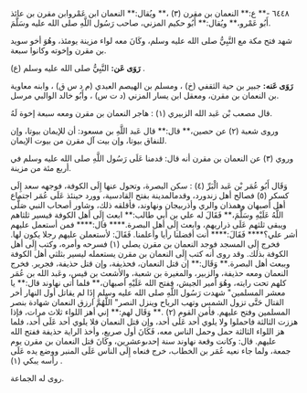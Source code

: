 ٦٤٤٨ -** ع:** النعمان بن مقرن (٣) ،** ويُقال:** النعمان ابن عَمْروابن مقرن بن عائذ أَبُو عَمْرو،** ويُقال:** أَبُو حكيم المزني، صاحب رَسُول اللَّهِ صلى الله عليه وسَلَّمَ.

شهد فتح مكة مع النَّبِيُّ صلى الله عليه وسلم، وكَانَ معه لواء مزينة يومئذ، وهُوَ أخو سويد بن مقرن وإخوته وكانوا سبعة.

**رَوَى عَن:** النَّبِيُّ صلى الله عليه وسلم (ع) .

**رَوَى عَنه:** جبير بن حية الثقفي (خ) ، ومسلم بن الهيصم العبدي (م د س ق) ، وابنه معاوية بن النعمان بن مقرن، ومعقل ابن يسار المزني (د ت س) ، وأَبُو خالد الوالبي مرسل.

قال مصعب بْن عَبد الله الزبيري (١) : هاجر النعمان بن مقرن ومعه سبعة إخوة لَهُ.

وروى شعبة (٢) عن حصين،** قال:** قال عَبد اللَّهِ بن مسعود: أن للإيمان بيوتا، وإن للنفاق بيوتا، وإن بيت آل مقرن من بيوت الإيمان.

وروي (٣) عن النعمان بن مقرن أنه قال: قدمنا عَلَى رَسُول اللَّهِ صلى الله عليه وسلم في أربع مئة من مزينة.

وَقَال أَبُو عُمَر بْن عَبد الْبَرِّ (٤) : سكن البصرة، وتحول عنها إِلَى الكوفة، فوجهه سعد إِلَى كسكر (٥) فصالح أهل زندورد، وقدمالمدينة بفتح القادسية، وورد حينئذ عَلَى عُمَر اجتماع أهل أصبهان وهمذان والري وأذربيجان ونهاوند، فأقلقه ذلك، وشاور أصحاب النبي صَلَّى اللَّهُ عَلَيْهِ وسَلَّمَ،** فَقَالَ له علي بن أَبي طالب:** ابعث إِلَى أهل الكوفة فيسير ثلثاهم ويبقى ثلثهم عَلَى ذراريهم، وابعث إِلَى أهل البصرة.**** قال:**** فمن أستعمل عليهم أشر علي؟**** فَقَالَ:**** أنت أفضلنا رأيا وأعلمنا. فَقَالَ: لأستعملن عليهم رجلا يكون لها. فخرج إِلَى المسجد فوجد النعمان بن مقرن يصلي (١) فسرحه وأمره، وكتب إِلَى أهل الكوفة بذلك. وقد روى أنه كتب إِلَى النعمان بن مقرن يستعمله ليسير بثلثي أهل الكوفة وببعث أهل البصرة.** وَقَال:** إن قتل النعمان، فحذيفة، وإن قتل حذيفة، فجرير. فخرج النعمان ومعه حذيفة، والزبير، والمغيرة بن شعبة، والأشعث بن قيس، وعَبد الله بن عُمَر كلهم تحت رايته، وهُوَ أمير الجيش، ففتح الله عَلَيْهِ أصبهان،** فلما أتى نهاوند قال:** يا معشر المسلمين" شهدت رَسُول اللَّهِ صلى الله عليه وسلم إِذَا لم يقاتل أول النهار أخر القتال حَتَّى تزول الشمس وتهب الرياح وينزل النصر" اللَّهُمَّ ارزق النعمان شهادة بنصر المسلمين وفتح عليهم. فأمن القوم (٢) .** وَقَال لهم:** إني أهز اللواء ثلاث مرات، فإذا هززت الثالثة فاحملوا ولا يلوي أحد عَلَى أحد، وإن قتل النعمان فلا يلوي أحد عَلَى أحد، فلما هز اللواء الثالثة حمل وحمل الناس معه، فَكَانَ أول صريع، وأخذ الراية حذيفة ففتح الله عليهم. قال: وكانت وقعة نهاوند سنة إحدىوعشرين، وكَانَ قتل النعمان بن مقرن يوم جمعة، ولما جاء نعيه عُمَر بن الخطاب، خرج فنعاه إِلَى الناس عَلَى المنبر ووضع يده عَلَى رأسه يبكي (١) .

روى له الجماعة.